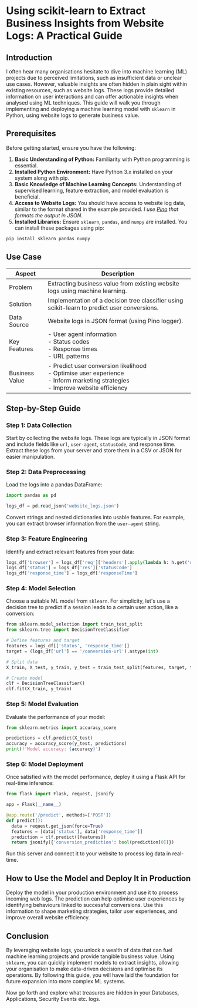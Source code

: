 # Using scikit-learn to Extract Business Insights from Website Logs: A Practical Guide

## Introduction

I often hear many organisations hesitate to dive into machine learning (ML) projects due to perceived limitations, such as insufficient data or unclear use cases. However, valuable insights are often hidden in plain sight within existing resources, such as website logs. These logs provide detailed information on user interactions and can offer actionable insights when analysed using ML techniques. This guide will walk you through implementing and deploying a machine learning model with `sklearn` in Python, using website logs to generate business value.

## Prerequisites

Before getting started, ensure you have the following:

1. **Basic Understanding of Python:** Familiarity with Python programming is essential.
2. **Installed Python Environment:** Have Python 3.x installed on your system along with pip.
3. **Basic Knowledge of Machine Learning Concepts:** Understanding of supervised learning, feature extraction, and model evaluation is beneficial.
4. **Access to Website Logs:** You should have access to website log data, similar to the format shared in the example provided. *I use [Pino](https://www.npmjs.com/package/pino) that formats the output in JSON*.
5. **Installed Libraries:** Ensure `sklearn`, `pandas`, and `numpy` are installed. You can install these packages using pip:
```bash
pip install sklearn pandas numpy
```

## Use Case

| Aspect | Description |
| -------------- | ----------------------------------------------------------------------------------------------------------------------------------------------------------------- |
| Problem | Extracting business value from existing website logs using machine learning. |
| Solution | Implementation of a decision tree classifier using scikit-learn to predict user conversions. |
| Data Source | Website logs in JSON format (using Pino logger). |
| Key Features | - User agent information<br>- Status codes<br>- Response times<br>- URL patterns |
| Business Value | - Predict user conversion likelihood<br>- Optimise user experience<br>- Inform marketing strategies<br>- Improve website efficiency |

## Step-by-Step Guide

### Step 1: Data Collection

Start by collecting the website logs. These logs are typically in JSON format and include fields like `url`, `user-agent`, `statusCode`, and response time. Extract these logs from your server and store them in a CSV or JSON for easier manipulation.

### Step 2: Data Preprocessing

Load the logs into a pandas DataFrame:
```python
import pandas as pd

logs_df = pd.read_json('website_logs.json')
```
Convert strings and nested dictionaries into usable features. For example, you can extract browser information from the `user-agent` string.

### Step 3: Feature Engineering

Identify and extract relevant features from your data:
```python
logs_df['browser'] = logs_df['req']['headers'].apply(lambda h: h.get('user-agent', ''))
logs_df['status'] = logs_df['res']['statusCode']
logs_df['response_time'] = logs_df['responseTime']
```

### Step 4: Model Selection

Choose a suitable ML model from `sklearn`. For simplicity, let's use a decision tree to predict if a session leads to a certain user action, like a conversion:
```python
from sklearn.model_selection import train_test_split
from sklearn.tree import DecisionTreeClassifier

# Define features and target
features = logs_df[['status', 'response_time']]
target = (logs_df['url'] == '/conversion-url').astype(int)

# Split data
X_train, X_test, y_train, y_test = train_test_split(features, target, test_size=0.2, random_state=42)

# Create model
clf = DecisionTreeClassifier()
clf.fit(X_train, y_train)
```

### Step 5: Model Evaluation

Evaluate the performance of your model:
```python
from sklearn.metrics import accuracy_score

predictions = clf.predict(X_test)
accuracy = accuracy_score(y_test, predictions)
print(f'Model accuracy: {accuracy}')
```

### Step 6: Model Deployment

Once satisfied with the model performance, deploy it using a Flask API for real-time inference:
```python
from flask import Flask, request, jsonify

app = Flask(__name__)

@app.route('/predict', methods=['POST'])
def predict():
  data = request.get_json(force=True)
  features = [data['status'], data['response_time']]
  prediction = clf.predict([features])
  return jsonify({'conversion_prediction': bool(prediction[0])})
```
Run this server and connect it to your website to process log data in real-time.

## How to Use the Model and Deploy It in Production

Deploy the model in your production environment and use it to process incoming web logs. The prediction can help optimise user experiences by identifying behaviours linked to successful conversions. Use this information to shape marketing strategies, tailor user experiences, and improve overall website efficiency.

## Conclusion

By leveraging website logs, you unlock a wealth of data that can fuel machine learning projects and provide tangible business value. Using `sklearn`, you can quickly implement models to extract insights, allowing your organisation to make data-driven decisions and optimise its operations. By following this guide, you will have laid the foundation for future expansion into more complex ML systems.

Now go forth and explore what treasures are hidden in your Databases, Applications, Security Events etc. logs.
